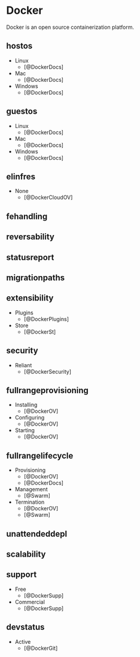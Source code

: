 # Docker
Docker is an open source containerization platform.

## hostos
- Linux
    - [@DockerDocs]
- Mac
    - [@DockerDocs]
- Windows
    - [@DockerDocs]

## guestos
- Linux
    - [@DockerDocs]
- Mac
    - [@DockerDocs]
- Windows
    - [@DockerDocs]

## elinfres
- None
    - [@DockerCloudOV]

## fehandling

## reversability

## statusreport

## migrationpaths

## extensibility
- Plugins
    - [@DockerPlugins]
- Store
    - [@DockerSt]

## security
- Reliant 
    - [@DockerSecurity]

## fullrangeprovisioning
- Installing
    - [@DockerOV]
- Configuring
    - [@DockerOV]
- Starting
    - [@DockerOV]

## fullrangelifecycle
- Provisioning
    - [@DockerOV]
    - [@DockerDocs]
- Management
    - [@Swarm]
- Termination
    - [@DockerOV]
    - [@Swarm]

## unattendeddepl

## scalability

## support
- Free
    - [@DockerSupp]
- Commercial
    - [@DockerSupp]

## devstatus
- Active
    - [@DockerGit]
